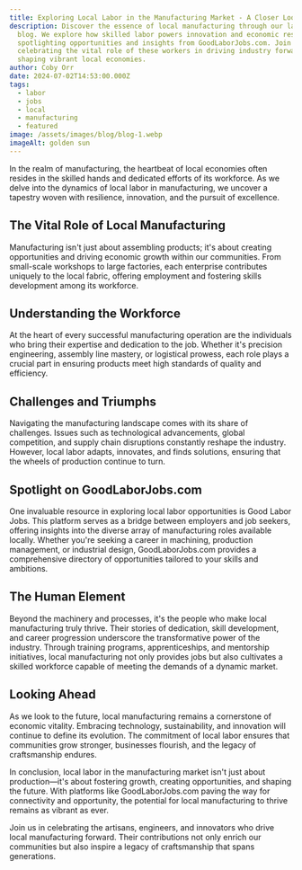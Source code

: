 ```yaml
---
title: Exploring Local Labor in the Manufacturing Market - A Closer Look
description: Discover the essence of local manufacturing through our latest
  blog. We explore how skilled labor powers innovation and economic resilience,
  spotlighting opportunities and insights from GoodLaborJobs.com. Join us in
  celebrating the vital role of these workers in driving industry forward and
  shaping vibrant local economies.
author: Coby Orr
date: 2024-07-02T14:53:00.000Z
tags:
  - labor
  - jobs
  - local
  - manufacturing
  - featured
image: /assets/images/blog/blog-1.webp
imageAlt: golden sun
---
```

In the realm of manufacturing, the heartbeat of local economies often resides in the skilled hands and dedicated efforts of its workforce. As we delve into the dynamics of local labor in manufacturing, we uncover a tapestry woven with resilience, innovation, and the pursuit of excellence.

## The Vital Role of Local Manufacturing

Manufacturing isn't just about assembling products; it's about creating opportunities and driving economic growth within our communities. From small-scale workshops to large factories, each enterprise contributes uniquely to the local fabric, offering employment and fostering skills development among its workforce.

## Understanding the Workforce

At the heart of every successful manufacturing operation are the individuals who bring their expertise and dedication to the job. Whether it's precision engineering, assembly line mastery, or logistical prowess, each role plays a crucial part in ensuring products meet high standards of quality and efficiency.

## Challenges and Triumphs

Navigating the manufacturing landscape comes with its share of challenges. Issues such as technological advancements, global competition, and supply chain disruptions constantly reshape the industry. However, local labor adapts, innovates, and finds solutions, ensuring that the wheels of production continue to turn.

## Spotlight on GoodLaborJobs.com

One invaluable resource in exploring local labor opportunities is Good Labor Jobs. This platform serves as a bridge between employers and job seekers, offering insights into the diverse array of manufacturing roles available locally. Whether you're seeking a career in machining, production management, or industrial design, GoodLaborJobs.com provides a comprehensive directory of opportunities tailored to your skills and ambitions.

## The Human Element

Beyond the machinery and processes, it's the people who make local manufacturing truly thrive. Their stories of dedication, skill development, and career progression underscore the transformative power of the industry. Through training programs, apprenticeships, and mentorship initiatives, local manufacturing not only provides jobs but also cultivates a skilled workforce capable of meeting the demands of a dynamic market.

## Looking Ahead

As we look to the future, local manufacturing remains a cornerstone of economic vitality. Embracing technology, sustainability, and innovation will continue to define its evolution. The commitment of local labor ensures that communities grow stronger, businesses flourish, and the legacy of craftsmanship endures.

In conclusion, local labor in the manufacturing market isn't just about production—it's about fostering growth, creating opportunities, and shaping the future. With platforms like GoodLaborJobs.com paving the way for connectivity and opportunity, the potential for local manufacturing to thrive remains as vibrant as ever.

Join us in celebrating the artisans, engineers, and innovators who drive local manufacturing forward. Their contributions not only enrich our communities but also inspire a legacy of craftsmanship that spans generations.
